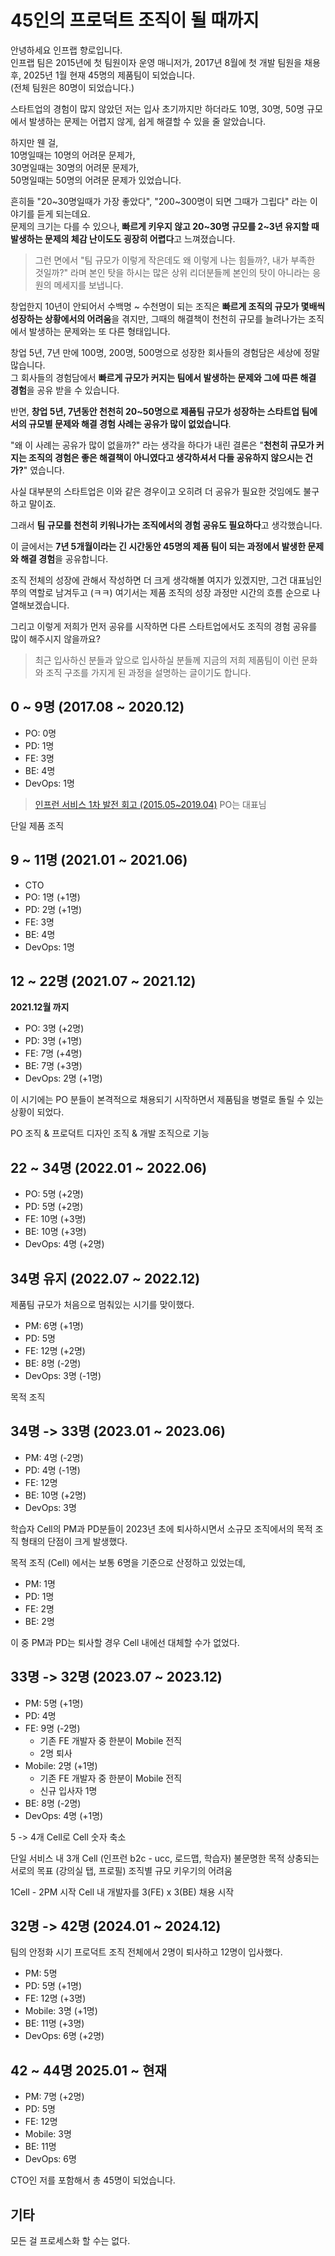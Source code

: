 # 45인의 프로덕트 조직이 될 때까지

안녕하세요 인프랩 향로입니다.  
인프랩 팀은 2015년에 첫 팀원이자 운영 매니저가, 2017년 8월에 첫 개발 팀원을 채용 후, 2025년 1월 현재 45명의 제품팀이 되었습니다.  
(전체 팀원은 80명이 되었습니다.)  
  
스타트업의 경험이 많지 않았던 저는 입사 초기까지만 하더라도 10명, 30명, 50명 규모에서 발생하는 문제는 어렵지 않게, 쉽게 해결할 수 있을 줄 알았습니다.  
  
하지만 웬 걸,  
10명일때는 10명의 어려문 문제가,  
30명일때는 30명의 어려문 문제가,  
50명일때는 50명의 어려문 문제가 있었습니다.  
  
흔히들 "20~30명일때가 가장 좋았다", "200~300명이 되면 그때가 그립다" 라는 이야기를 듣게 되는데요.  
문제의 크기는 다를 수 있으나, **빠르게 키우지 않고 20~30명 규모를 2~3년 유지할 때 발생하는 문제의 체감 난이도도 굉장히 어렵다**고 느껴졌습니다.  

> 그런 면에서 "팀 규모가 이렇게 작은데도 왜 이렇게 나는 힘들까?, 내가 부족한 것일까?" 라며 본인 탓을 하시는 많은 상위 리더분들께 본인의 탓이 아니라는 응원의 메세지를 보냅니다. 
  
창업한지 10년이 안되어서 수백명 ~ 수천명이 되는 조직은 **빠르게 조직의 규모가 몇배씩 성장하는 상황에서의 어려움**을 겪지만, 그때의 해결책이 천천히 규모를 늘려나가는 조직에서 발생하는 문제와는 또 다른 형태입니다.  
  
창업 5년, 7년 만에 100명, 200명, 500명으로 성장한 회사들의 경험담은 세상에 정말 많습니다.  
그 회사들의 경험담에서 **빠르게 규모가 커지는 팀에서 발생하는 문제와 그에 따른 해결 경험**을 공유 받을 수 있습니다.  
  
반면, **창업 5년, 7년동안 천천히 20~50명으로 제품팀 규모가 성장하는 스타트업 팀에서의 규모별 문제와 해결 경험 사례는 공유가 많이 없었습니다**.      
 
"왜 이 사례는 공유가 많이 없을까?" 라는 생각을 하다가 내린 결론은 "**천천히 규모가 커지는 조직의 경험은 좋은 해결책이 아니였다고 생각하셔서 다들 공유하지 않으시는 건가?**" 였습니다.  
  
사실 대부분의 스타트업은 이와 같은 경우이고 오히려 더 공유가 필요한 것임에도 불구하고 말이죠.  
  
그래서 **팀 규모를 천천히 키워나가는 조직에서의 경험 공유도 필요하다**고 생각했습니다.  
  
이 글에서는 **7년 5개월이라는 긴 시간동안 45명의 제품 팀이 되는 과정에서 발생한 문제와 해결 경험**을 공유합니다.  
  
조직 전체의 성장에 관해서 작성하면 더 크게 생각해볼 여지가 있겠지만, 그건 대표님인 쭈의 역할로 남겨두고 (ㅋㅋ) 여기서는 제품 조직의 성장 과정만 시간의 흐름 순으로 나열해보겠습니다.  
  
그리고 이렇게 저희가 먼저 공유를 시작하면 다른 스타트업에서도 조직의 경험 공유를 많이 해주시지 않을까요?   
  
> 최근 입사하신 분들과 앞으로 입사하실 분들께 지금의 저희 제품팀이 이런 문화와 조직 구조를 가지게 된 과정을 설명하는 글이기도 합니다.
  
## 0 ~ 9명 (2017.08 ~ 2020.12)

- PO: 0명 
- PD: 1명 
- FE: 3명 
- BE: 4명 
- DevOps: 1명 

> [인프런 서비스 1차 발전 회고 (2015.05~2019.04)](https://story.inflab.com/inflearn-1st-review/)
PO는 대표님

단일 제품 조직

## 9 ~ 11명 (2021.01 ~ 2021.06) 

- CTO
- PO: 1명 (+1명)
- PD: 2명 (+1명)
- FE: 3명 
- BE: 4명 
- DevOps: 1명 

## 12 ~ 22명 (2021.07 ~ 2021.12)

**2021.12월 까지**

- PO: 3명 (+2명)
- PD: 3명 (+1명)
- FE: 7명 (+4명)
- BE: 7명 (+3명)
- DevOps: 2명 (+1명)

이 시기에는 PO 분들이 본격적으로 채용되기 시작하면서 제품팀을 병렬로 돌릴 수 있는 상황이 되었다.

PO 조직 & 프로덕트 디자인 조직 & 개발 조직으로 기능 

## 22 ~ 34명 (2022.01 ~ 2022.06)

- PO: 5명 (+2명)
- PD: 5명 (+2명)
- FE: 10명 (+3명)
- BE: 10명 (+3명)
- DevOps: 4명 (+2명)


## 34명 유지 (2022.07 ~ 2022.12)

제품팀 규모가 처음으로 멈춰있는 시기를 맞이했다.

- PM: 6명 (+1명) 
- PD: 5명 
- FE: 12명 (+2명)
- BE: 8명 (-2명)
- DevOps: 3명 (-1명)

목적 조직 

## 34명 -> 33명 (2023.01 ~ 2023.06)

- PM: 4명 (-2명) 
- PD: 4명 (-1명)
- FE: 12명 
- BE: 10명 (+2명)
- DevOps: 3명

학습자 Cell의 PM과 PD분들이 2023년 초에 퇴사하시면서 소규모 조직에서의 목적 조직 형태의 단점이 크게 발생했다.  

목적 조직 (Cell) 에서는 보통 6명을 기준으로 산정하고 있었는데, 
- PM: 1명
- PD: 1명
- FE: 2명
- BE: 2명

이 중 PM과 PD는 퇴사할 경우 Cell 내에선 대체할 수가 없었다.  

## 33명 -> 32명 (2023.07 ~ 2023.12)

- PM: 5명 (+1명)
- PD: 4명
- FE: 9명 (-2명)
  - 기존 FE 개발자 중 한분이 Mobile 전직
  - 2명 퇴사 
- Mobile: 2명 (+1명)
  - 기존 FE 개발자 중 한분이 Mobile 전직
  - 신규 입사자 1명  
- BE: 8명 (-2명)
- DevOps: 4명 (+1명)

5 -> 4개 Cell로 Cell 숫자 축소

단일 서비스 내 3개 Cell (인프런 b2c - ucc, 로드맵, 학습자)
불문명한 목적
상충되는 서로의 목표 (강의실 탭, 프로필)
조직별 규모 키우기의 어려움

1Cell - 2PM 시작
Cell 내 개발자를 3(FE) x 3(BE) 채용 시작

## 32명 -> 42명 (2024.01 ~ 2024.12)

팀의 안정화 시기
프로덕트 조직 전체에서 2명이 퇴사하고 12명이 입사했다.

- PM: 5명 
- PD: 5명 (+1명)
- FE: 12명 (+3명) 
- Mobile: 3명 (+1명) 
- BE: 11명 (+3명) 
- DevOps: 6명 (+2명)

## 42 ~ 44명 2025.01 ~ 현재

- PM: 7명 (+2명) 
- PD: 5명 
- FE: 12명
- Mobile: 3명
- BE: 11명 
- DevOps: 6명 

CTO인 저를 포함해서 총 45명이 되었습니다.

## 기타

모든 걸 프로세스화 할 수는 없다.  

